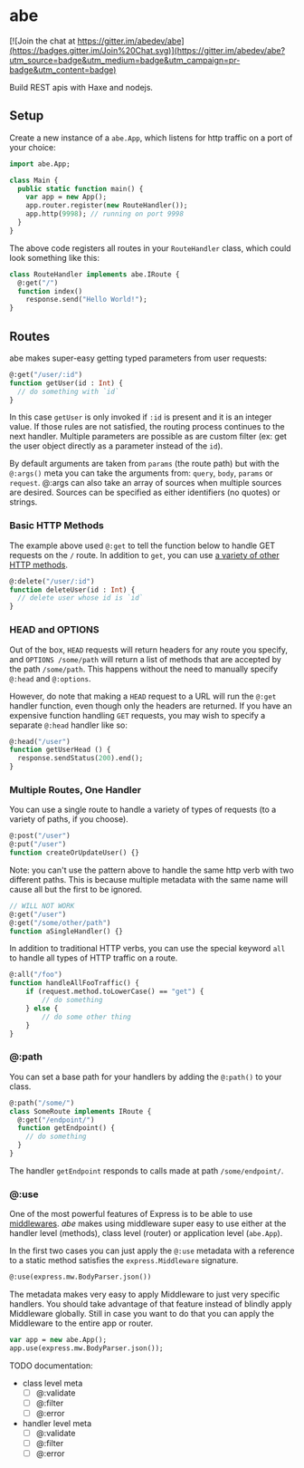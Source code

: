 # abe
[![Join the chat at https://gitter.im/abedev/abe](https://badges.gitter.im/Join%20Chat.svg)](https://gitter.im/abedev/abe?utm_source=badge&utm_medium=badge&utm_campaign=pr-badge&utm_content=badge)

Build REST apis with Haxe and nodejs.

## Setup
Create a new instance of a `abe.App`, which listens for http traffic on a port of your choice:

```haxe
import abe.App;

class Main {
  public static function main() {
    var app = new App();
    app.router.register(new RouteHandler());
    app.http(9998); // running on port 9998
  }
}
```

The above code registers all routes in your `RouteHandler` class, which could look something like this:

```haxe
class RouteHandler implements abe.IRoute {
  @:get("/")
  function index()
    response.send("Hello World!");
}
```

## Routes
abe makes super-easy getting typed parameters from user requests:

```haxe
@:get("/user/:id")
function getUser(id : Int) {
  // do something with `id`
}
```

In this case `getUser` is only invoked if `:id` is present and it is an integer value. If those rules are not satisfied, the routing process continues to the next handler. Multiple parameters are possible as are custom filter (ex: get the user object directly as a parameter instead of the `id`).

By default arguments are taken from `params` (the route path) but with the `@:args()` meta you can take the arguments from: `query`, `body`, `params` or `request`. @:args can also take an array of sources when multiple sources are desired. Sources can be specified as either identifiers (no quotes) or strings.

### Basic HTTP Methods
The example above used `@:get` to tell the function below to handle GET requests on the `/` route. In addition to `get`, you can use [a variety of other HTTP methods](http://www.w3.org/Protocols/rfc2616/rfc2616-sec9.html).

```haxe
@:delete("/user/:id")
function deleteUser(id : Int) {
  // delete user whose id is `id`
}
```

### HEAD and OPTIONS
Out of the box, `HEAD` requests will return headers for any route you specify, and `OPTIONS /some/path` will return a list of methods that are accepted by the path `/some/path`. This happens without the need to manually specify `@:head` and `@:options`.

However, do note that making a `HEAD` request to a URL will run the `@:get` handler function, even though only the headers are returned. If you have an expensive function handling `GET` requests, you may wish to specify a separate `@:head` handler like so:

```haxe
@:head("/user")
function getUserHead () {
  response.sendStatus(200).end();
}
```

### Multiple Routes, One Handler
You can use a single route to handle a variety of types of requests (to a variety of paths, if you choose).

```haxe
@:post("/user")
@:put("/user")
function createOrUpdateUser() {}
```

Note: you can't use the pattern above to handle the same http verb with two different paths. This is because multiple metadata with the same name will cause all but the first to be ignored.

```haxe
// WILL NOT WORK
@:get("/user")
@:get("/some/other/path")
function aSingleHandler() {}
```

In addition to traditional HTTP verbs, you can use the special keyword `all` to handle all types of HTTP traffic on a route.

```haxe
@:all("/foo")
function handleAllFooTraffic() {
    if (request.method.toLowerCase() == "get") {
        // do something
    } else {
        // do some other thing
    }
}
```

### @:path
You can set a base path for your handlers by adding the `@:path()` to your class.

```haxe
@:path("/some/")
class SomeRoute implements IRoute {
  @:get("/endpoint/")
  function getEndpoint() {
    // do something
  }
}
```

The handler `getEndpoint` responds to calls made at path `/some/endpoint/`.

### @:use
One of the most powerful features of Express is to be able to use [middlewares](http://expressjs.com/guide/using-middleware.html). _abe_ makes using middleware super easy to use either at the handler level (methods), class level (router) or application level (`abe.App`).

In the first two cases you can just apply the `@:use` metadata with a reference to a static method satisfies the `express.Middleware` signature.

```haxe
@:use(express.mw.BodyParser.json())
```

The metadata makes very easy to apply Middleware to just very specific handlers. You should take advantage of that feature instead of blindly apply Middleware globally. Still in case you want to do that you can apply the Middleware to the entire app or router.

```haxe
var app = new abe.App();
app.use(express.mw.BodyParser.json());
```

TODO documentation:
- class level meta
  - [ ] @:validate
  - [ ] @:filter
  - [ ] @:error

- handler level meta
  - [ ] @:validate
  - [ ] @:filter
  - [ ] @:error
